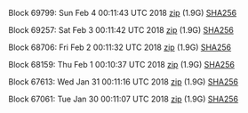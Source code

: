 Block 69799: Sun Feb  4 00:11:43 UTC 2018 [zip](https://dash-bootstrap.ams3.digitaloceanspaces.com/testnet/2018-02-04/bootstrap.dat.zip) (1.9G) [SHA256](https://dash-bootstrap.ams3.digitaloceanspaces.com/testnet/2018-02-04/sha256.txt)

Block 69257: Sat Feb  3 00:11:42 UTC 2018 [zip](https://dash-bootstrap.ams3.digitaloceanspaces.com/testnet/2018-02-03/bootstrap.dat.zip) (1.9G) [SHA256](https://dash-bootstrap.ams3.digitaloceanspaces.com/testnet/2018-02-03/sha256.txt)

Block 68706: Fri Feb  2 00:11:32 UTC 2018 [zip](https://dash-bootstrap.ams3.digitaloceanspaces.com/testnet/2018-02-02/bootstrap.dat.zip) (1.9G) [SHA256](https://dash-bootstrap.ams3.digitaloceanspaces.com/testnet/2018-02-02/sha256.txt)

Block 68159: Thu Feb  1 00:10:37 UTC 2018 [zip](https://dash-bootstrap.ams3.digitaloceanspaces.com/testnet/2018-02-01/bootstrap.dat.zip) (1.9G) [SHA256](https://dash-bootstrap.ams3.digitaloceanspaces.com/testnet/2018-02-01/sha256.txt)

Block 67613: Wed Jan 31 00:11:16 UTC 2018 [zip](https://dash-bootstrap.ams3.digitaloceanspaces.com/testnet/2018-01-31/bootstrap.dat.zip) (1.9G) [SHA256](https://dash-bootstrap.ams3.digitaloceanspaces.com/testnet/2018-01-31/sha256.txt)

Block 67061: Tue Jan 30 00:11:07 UTC 2018 [zip](https://dash-bootstrap.ams3.digitaloceanspaces.com/testnet/2018-01-30/bootstrap.dat.zip) (1.9G) [SHA256](https://dash-bootstrap.ams3.digitaloceanspaces.com/testnet/2018-01-30/sha256.txt)

